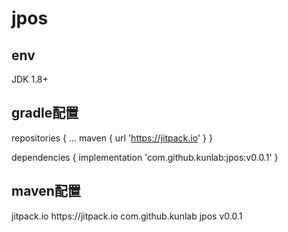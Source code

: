 # jpos

## env
JDK 1.8+


## gradle配置

repositories {
    ...
    maven { url 'https://jitpack.io' }
}

dependencies {
    implementation 'com.github.kunlab:jpos:v0.0.1'
}


## maven配置
<repositories>
    <repository>
        <id>jitpack.io</id>
        <url>https://jitpack.io</url>
    </repository>
</repositories>

<dependency>
    <groupId>com.github.kunlab</groupId>
    <artifactId>jpos</artifactId>
    <version>v0.0.1</version>
</dependency>
